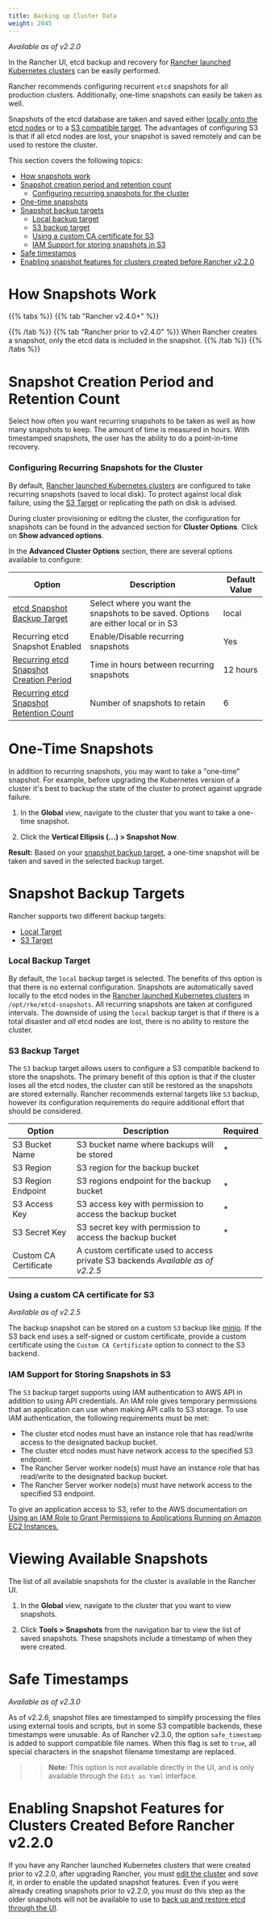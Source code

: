 ```yaml
---
title: Backing up Cluster Data
weight: 2045
---
```


_Available as of v2.2.0_

In the Rancher UI, etcd backup and recovery for [Rancher launched Kubernetes clusters]({{<baseurl>}}/rancher/v2.x/en/cluster-provisioning/rke-clusters/) can be easily performed.

Rancher recommends configuring recurrent `etcd` snapshots for all production clusters. Additionally, one-time snapshots can easily be taken as well.

Snapshots of the etcd database are taken and saved either [locally onto the etcd nodes](#local-backup-target) or to a [S3 compatible target](#s3-backup-target). The advantages of configuring S3 is that if all etcd nodes are lost, your snapshot is saved remotely and can be used to restore the cluster.

This section covers the following topics:

- [How snapshots work](#how-snapshots-work)
- [Snapshot creation period and retention count](#snapshot-creation-period-and-retention-count)
  - [Configuring recurring snapshots for the cluster](#configuring-recurring-snapshots-for-the-cluster)
- [One-time snapshots](#one-time-snapshots)
- [Snapshot backup targets](#snapshot-backup-targets)
  - [Local backup target](#local-backup-target)
  - [S3 backup target](#s3-backup-target)
  - [Using a custom CA certificate for S3](#using-a-custom-ca-certificate-for-s3)
  - [IAM Support for storing snapshots in S3](#iam-support-for-storing-snapshots-in-s3)
- [Safe timestamps](#safe-timestamps)
- [Enabling snapshot features for clusters created before Rancher v2.2.0](#enabling-snapshot-features-for-clusters-created-before-Rancher-v2-2-0)

# How Snapshots Work

{{% tabs %}}
{{% tab "Rancher v2.4.0+" %}}

{{% /tab %}}
{{% tab "Rancher prior to v2.4.0" %}}
When Rancher creates a snapshot, only the etcd data is included in the snapshot.
{{% /tab %}}
{{% /tabs %}}

# Snapshot Creation Period and Retention Count

Select how often you want recurring snapshots to be taken as well as how many snapshots to keep. The amount of time is measured in hours. With timestamped snapshots, the user has the ability to do a point-in-time recovery.

### Configuring Recurring Snapshots for the Cluster

By default, [Rancher launched Kubernetes clusters]({{<baseurl>}}/rancher/v2.x/en/cluster-provisioning/rke-clusters/) are configured to take recurring snapshots (saved to local disk). To protect against local disk failure, using the [S3 Target](#s3-backup-target) or replicating the path on disk is advised.

During cluster provisioning or editing the cluster, the configuration for snapshots can be found in the advanced section for **Cluster Options**. Click on **Show advanced options**.

In the **Advanced Cluster Options** section, there are several options available to configure:

| Option | Description | Default Value|
| --- | ---| --- |
|[etcd Snapshot Backup Target](#snapshot-backup-targets)| Select where you want the snapshots to be saved. Options are either local or in S3 | local|
|Recurring etcd Snapshot Enabled| Enable/Disable recurring snapshots | Yes|
|[Recurring etcd Snapshot Creation Period](#snapshot-creation-period-and-retention-count) | Time in hours between recurring snapshots| 12 hours |
|[Recurring etcd Snapshot Retention Count](#snapshot-creation-period-and-retention-count)| Number of snapshots to retain| 6 |

# One-Time Snapshots

In addition to recurring snapshots, you may want to take a "one-time" snapshot. For example, before upgrading the Kubernetes version of a cluster it's best to backup the state of the cluster to protect against upgrade failure.

1. In the **Global** view, navigate to the cluster that you want to take a one-time snapshot.

2. Click the **Vertical Ellipsis (...) > Snapshot Now**.

**Result:** Based on your [snapshot backup target](#snapshot-backup-targets), a one-time snapshot will be taken and saved in the selected backup target.

# Snapshot Backup Targets

Rancher supports two different backup targets:

* [Local Target](#local-backup-target)
* [S3 Target](#s3-backup-target)

### Local Backup Target

By default, the `local` backup target is selected. The benefits of this option is that there is no external configuration. Snapshots are automatically saved locally to the etcd nodes in the [Rancher launched Kubernetes clusters]({{<baseurl>}}/rancher/v2.x/en/cluster-provisioning/rke-clusters/) in `/opt/rke/etcd-snapshots`. All recurring snapshots are taken at configured intervals. The downside of using the `local` backup target is that if there is a total disaster and _all_ etcd nodes are lost, there is no ability to restore the cluster.

### S3 Backup Target

The `S3` backup target allows users to configure a S3 compatible backend to store the snapshots. The primary benefit of this option is that if the cluster loses all the etcd nodes, the cluster can still be restored as the snapshots are stored externally. Rancher recommends external targets like `S3` backup, however its configuration requirements do require additional effort that should be considered.

| Option | Description | Required|
|---|---|---|
|S3 Bucket Name| S3 bucket name where backups will be stored| *|
|S3 Region|S3 region for the backup bucket| |
|S3 Region Endpoint|S3 regions endpoint for the backup bucket|* |
|S3 Access Key|S3 access key with permission to access the backup bucket|*|
|S3 Secret Key|S3 secret key with permission to access the backup bucket|*|
| Custom CA Certificate | A custom certificate used to access private S3 backends _Available as of v2.2.5_ ||

### Using a custom CA certificate for S3

_Available as of v2.2.5_

The backup snapshot can be stored on a custom `S3` backup like [minio](https://min.io/). If the S3 back end uses a self-signed or custom certificate, provide a custom certificate using the `Custom CA Certificate` option to connect to the S3 backend.

### IAM Support for Storing Snapshots in S3

The `S3` backup target supports using IAM authentication to AWS API in addition to using API credentials. An IAM role gives temporary permissions that an application can use when making API calls to S3 storage. To use IAM authentication, the following requirements must be met:

 - The cluster etcd nodes must have an instance role that has read/write access to the designated backup bucket.
 - The cluster etcd nodes must have network access to the specified S3 endpoint.
 - The Rancher Server worker node(s) must have an instance role that has read/write to the designated backup bucket.
 - The Rancher Server worker node(s) must have network access to the specified S3 endpoint.

 To give an application access to S3, refer to the AWS documentation on [Using an IAM Role to Grant Permissions to Applications Running on Amazon EC2 Instances.](https://docs.aws.amazon.com/IAM/latest/UserGuide/id_roles_use_switch-role-ec2.html)

# Viewing Available Snapshots

The list of all available snapshots for the cluster is available in the Rancher UI.

1. In the **Global** view, navigate to the cluster that you want to view snapshots.

2. Click **Tools > Snapshots** from the navigation bar to view the list of saved snapshots. These snapshots include a timestamp of when they were created.

# Safe Timestamps

_Available as of v2.3.0_

As of v2.2.6, snapshot files are timestamped to simplify processing the files using external tools and scripts, but in some S3 compatible backends, these timestamps were unusable. As of Rancher v2.3.0, the option `safe_timestamp` is added to support compatible file names. When this flag is set to `true`, all special characters in the snapshot filename timestamp are replaced.

>>**Note:** This option is not available directly in the UI, and is only available through the `Edit as Yaml` interface.

# Enabling Snapshot Features for Clusters Created Before Rancher v2.2.0

If you have any Rancher launched Kubernetes clusters that were created prior to v2.2.0, after upgrading Rancher, you must [edit the cluster]({{<baseurl>}}/rancher/v2.x/en/cluster-admin/editing-clusters/) and _save_ it, in order to enable the updated snapshot features. Even if you were already creating snapshots prior to v2.2.0, you must do this step as the older snapshots will not be available to use to [back up and restore etcd through the UI]({{<baseurl>}}/rancher/v2.x/en/cluster-admin/restoring-etcd/).
